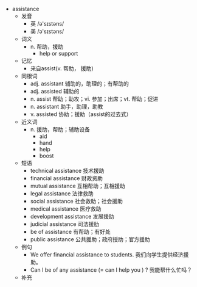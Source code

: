 - assistance
  - 发音
    - 英 /ə'sɪstəns/
    - 美 /ə'sɪstəns/
  - 词义
    - n. 帮助，援助
      - help or support
  - 记忆
    - 来自assist(v. 帮助， 援助)
  - 同根词
    - adj. assistant 辅助的，助理的；有帮助的
    - adj. assisted 辅助的
    - n. assist 帮助；助攻；vi. 参加；出席；vt. 帮助；促进
    - n. assistant 助手，助理，助教
    - v. assisted 协助；援助（assist的过去式）
  - 近义词
    - n. 援助，帮助；辅助设备
      - aid
      - hand
      - help
      - boost
  - 短语
    - technical assistance 技术援助
    - financial assistance 财政资助
    - mutual assistance 互相帮助；互相援助
    - legal assistance 法律救助
    - social assistance 社会救助；社会援助
    - medical assistance 医疗救助
    - development assistance 发展援助
    - judicial assistance 司法援肋
    - be of assistance 有帮助；有好处
    - public assistance 公共援助；政府授助；官方援助
  - 例句
    - We offer financial assistance to students. 我们向学生提供经济援助。
    - Can I be of any assistance (=  can I help you  ) ? 我能帮什么忙吗？
  - 补充